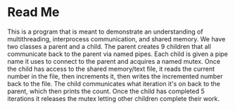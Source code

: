 # Read Me


This is a program that is meant to demonstrate an understanding of multithreading, interprocess communication, and shared memory.
We have two classes a parent and a child. The parent creates 9 children that all communicate back to the parent via named pipes.
Each child is given a pipe name it uses to connect to the parent and acquires a named mutex. Once the child has access to the shared memory/text file, 
it reads the current number in the file, then increments it, then writes the incremented number back to the file.
The child communicates what iteration it's on back to the parent, which then prints the count.
Once the child has completed 5 iterations it releases the mutex letting other children complete their work.

